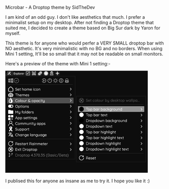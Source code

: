 Microbar - A Droptop theme by SidTheDev

I am kind of an odd guy. I don't like aesthetics that much. I prefer a minimalist setup on my desktop. After not finding a Droptop theme that suited me, I decided to create
a theme based on Big Sur dark by Yaron for myself.

This theme is for anyone who would perfer a VERY SMALL droptop bar with NO aesthetic. It's very minimalistic with no BG and no borders. When using Mini 1 setting, 
It'll be so small that it may not be readable on small monitors.

Here's a preview of the theme with Mini 1 setting:-

![alt text](https://github.com/SidTheDev3620/Microbar---A-Droptop-Theme/blob/main/Screenshot%202024-11-11%20190052.png?raw=true)

I publised this for anyone as insane as me to try it. I hope you like it :)
